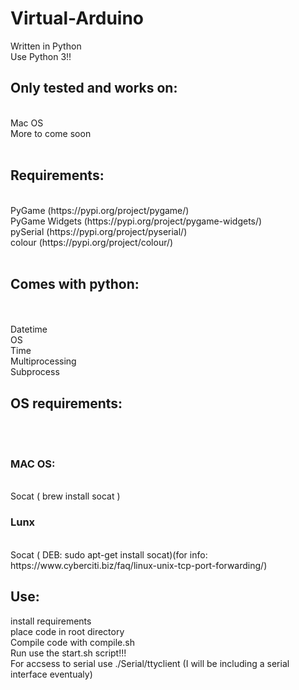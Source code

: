# Virtual-Arduino

Written in Python</br>
Use Python 3!!</br>
<h2>Only tested and works on:</h2></br>
  Mac OS</br>
  More to come soon</br>
</br>
<h2>Requirements:</h2></br>
  PyGame (https://pypi.org/project/pygame/)</br>
  PyGame Widgets (https://pypi.org/project/pygame-widgets/)</br>
  pySerial (https://pypi.org/project/pyserial/)</br>
  colour (https://pypi.org/project/colour/)</br>
  </br>
<h2>Comes with python:</h2></br>
</br>
  Datetime</br>
  OS</br>
  Time</br>
  Multiprocessing</br>
  Subprocess</br>
<h2>OS requirements:</h2></br>
</br>
  <h3>MAC OS:</h3></br>
  Socat ( brew install socat )</br>
  <h3>Lunx</h3></br>
  Socat ( DEB: sudo apt-get install socat)(for info: https://www.cyberciti.biz/faq/linux-unix-tcp-port-forwarding/)</br>
<h2>Use:</h2>
  install requirements</br>
  place code in root directory</br>
  Compile code with compile.sh</br>
  Run use the start.sh script!!!</br>
  For accsess to serial use ./Serial/ttyclient (I will be including a serial interface eventualy)</br>
